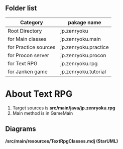 ## Folder list

| Category | pakage name |
| -------- | ----------- |
| Root Directory | jp.zenryoku |
| for Main classes | jp.zenryoku.main |
| for Practice sources | jp.zenryoku.practice |
| for Procon server | jp.zenryoku.procon |
| for Text RPG | jp.zenryoku.rpg |
| for Janken game | jp.zenryoku.tutorial |

# About Text RPG
1. Target sources is **src/main/java/jp.zenryoku.rpg**
2. Main method is in GameMain

## Diagrams
**/src/main/resources/TextRpgClasses.mdj (StarUML)**

 
